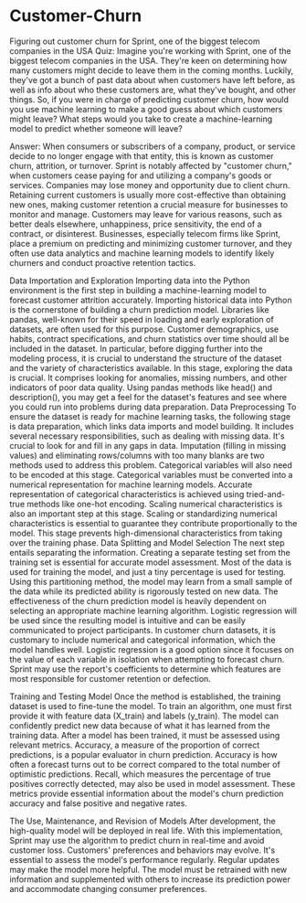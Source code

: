# Customer-Churn
Figuring out customer churn for Sprint, one of the biggest telecom companies in the USA
Quiz: 
Imagine you're working with Sprint, one of the biggest telecom companies in the USA. They're keen on determining how many customers might decide to leave them in the coming months. Luckily, they've got a bunch of past data about when customers have left before, as well as info about who these customers are, what they've bought, and other things. So, if you were in charge of predicting customer churn, how would you use machine learning to make a good guess about which customers might leave? What steps would you take to create a machine-learning model to predict whether someone will leave?

Answer:
When consumers or subscribers of a company, product, or service decide to no longer engage with that entity, this is known as customer churn, attrition, or turnover. Sprint is notably affected by "customer churn," when customers cease paying for and utilizing a company's goods or services. Companies may lose money and opportunity due to client churn. Retaining current customers is usually more cost-effective than obtaining new ones, making customer retention a crucial measure for businesses to monitor and manage. Customers may leave for various reasons, such as better deals elsewhere, unhappiness, price sensitivity, the end of a contract, or disinterest. Businesses, especially telecom firms like Sprint, place a premium on predicting and minimizing customer turnover, and they often use data analytics and machine learning models to identify likely churners and conduct proactive retention tactics.

Data Importation and Exploration
Importing data into the Python environment is the first step in building a machine-learning model to forecast customer attrition accurately. Importing historical data into Python is the cornerstone of building a churn prediction model. Libraries like pandas, well-known for their speed in loading and early exploration of datasets, are often used for this purpose. Customer demographics, use habits, contract specifications, and churn statistics over time should all be included in the dataset. In particular, before digging further into the modeling process, it is crucial to understand the structure of the dataset and the variety of characteristics available. In this stage, exploring the data is crucial. It comprises looking for anomalies, missing numbers, and other indicators of poor data quality. Using pandas methods like head() and description(), you may get a feel for the dataset's features and see where you could run into problems during data preparation.
Data Preprocessing 
To ensure the dataset is ready for machine learning tasks, the following stage is data preparation, which links data imports and model building. It includes several necessary responsibilities, such as dealing with missing data. It's crucial to look for and fill in any gaps in data. Imputation (filling in missing values) and eliminating rows/columns with too many blanks are two methods used to address this problem. Categorical variables will also need to be encoded at this stage. Categorical variables must be converted into a numerical representation for machine learning models. Accurate representation of categorical characteristics is achieved using tried-and-true methods like one-hot encoding. Scaling numerical characteristics is also an important step at this stage. Scaling or standardizing numerical characteristics is essential to guarantee they contribute proportionally to the model. This stage prevents high-dimensional characteristics from taking over the training phase.
Data Splitting and Model Selection
The next step entails separating the information. Creating a separate testing set from the training set is essential for accurate model assessment. Most of the data is used for training the model, and just a tiny percentage is used for testing. Using this partitioning method, the model may learn from a small sample of the data while its predicted ability is rigorously tested on new data. The effectiveness of the churn prediction model is heavily dependent on selecting an appropriate machine learning algorithm. Logistic regression will be used since the resulting model is intuitive and can be easily communicated to project participants. In customer churn datasets, it is customary to include numerical and categorical information, which the model handles well. Logistic regression is a good option since it focuses on the value of each variable in isolation when attempting to forecast churn. Sprint may use the report's coefficients to determine which features are most responsible for customer retention or defection.

Training and Testing Model
Once the method is established, the training dataset is used to fine-tune the model. To train an algorithm, one must first provide it with feature data (X_train) and labels (y_train). The model can confidently predict new data because of what it has learned from the training data. After a model has been trained, it must be assessed using relevant metrics. Accuracy, a measure of the proportion of correct predictions, is a popular evaluator in churn prediction. Accuracy is how often a forecast turns out to be correct compared to the total number of optimistic predictions. Recall, which measures the percentage of true positives correctly detected, may also be used in model assessment. These metrics provide essential information about the model's churn prediction accuracy and false positive and negative rates.

The Use, Maintenance, and Revision of Models
After development, the high-quality model will be deployed in real life. With this implementation, Sprint may use the algorithm to predict churn in real-time and avoid customer loss. Customers' preferences and behaviors may evolve. It's essential to assess the model's performance regularly. Regular updates may make the model more helpful. The model must be retrained with new information and supplemented with others to increase its prediction power and accommodate changing consumer preferences.
